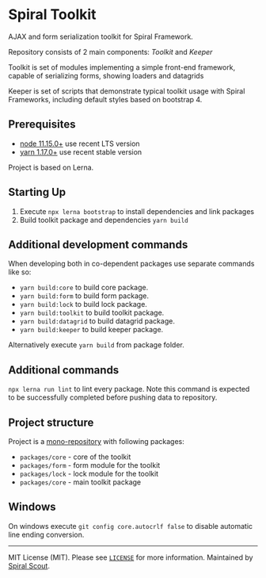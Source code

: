 # Spiral Toolkit
AJAX and form serialization toolkit for Spiral Framework.

Repository consists of 2 main components: *Toolkit* and *Keeper*

Toolkit is set of modules implementing a simple front-end framework, capable of serializing forms, showing loaders and datagrids

Keeper is set of scripts that demonstrate typical toolkit usage with Spiral Frameworks, including default styles based on bootstrap 4.

## Prerequisites
* [node 11.15.0+](https://nodejs.org/en/download/) use recent LTS version
* [yarn 1.17.0+](https://yarnpkg.com/en/docs/install) use recent stable version

Project is based on Lerna.

## Starting Up
1. Execute `npx lerna bootstrap` to install dependencies and link packages
2. Build toolkit package and dependencies `yarn build`

## Additional development commands
When developing both in co-dependent packages use separate commands like so:
- `yarn build:core` to build core package. 
- `yarn build:form` to build form package. 
- `yarn build:lock` to build lock package. 
- `yarn build:toolkit` to build toolkit package. 
- `yarn build:datagrid` to build datagrid package. 
- `yarn build:keeper` to build keeper package. 

Alternatively execute `yarn build` from package folder.

## Additional commands
`npx lerna run lint` to lint every package. Note this command is expected to be successfully completed before pushing data to repository.

## Project structure
Project is a [mono-repository](https://github.com/lerna/lerna#getting-started) with following packages:
- `packages/core` - core of the toolkit
- `packages/form` - form module for the toolkit
- `packages/lock` - lock module for the toolkit
- `packages/core` - main toolkit package

Windows
------

On windows execute `git config core.autocrlf false` to disable automatic line ending conversion.

--------
MIT License (MIT). Please see [`LICENSE`](./LICENSE) for more information. Maintained by [Spiral Scout](https://spiralscout.com).